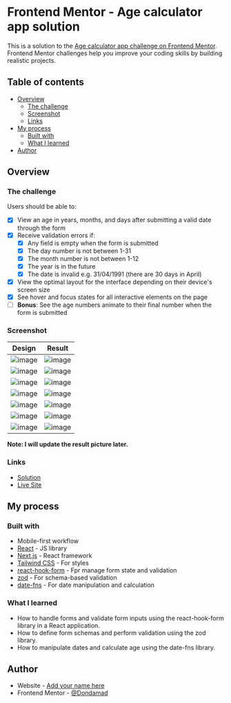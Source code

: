 # Frontend Mentor - Age calculator app solution

This is a solution to the [Age calculator app challenge on Frontend Mentor](https://www.frontendmentor.io/challenges/age-calculator-app-dF9DFFpj-Q). Frontend Mentor challenges help you improve your coding skills by building realistic projects.

## Table of contents

- [Overview](#overview)
  - [The challenge](#the-challenge)
  - [Screenshot](#screenshot)
  - [Links](#links)
- [My process](#my-process)
  - [Built with](#built-with)
  - [What I learned](#what-i-learned)
- [Author](#author)

## Overview

### The challenge

Users should be able to:

- [x] View an age in years, months, and days after submitting a valid date through the form
- [x] Receive validation errors if:
  - [x] Any field is empty when the form is submitted
  - [x] The day number is not between 1-31
  - [x] The month number is not between 1-12
  - [x] The year is in the future
  - [x] The date is invalid e.g. 31/04/1991 (there are 30 days in April)
- [x] View the optimal layout for the interface depending on their device's screen size
- [x] See hover and focus states for all interactive elements on the page
- [ ] **Bonus**: See the age numbers animate to their final number when the form is submitted

### Screenshot

|                        Design                        |   Result   |
| :--------------------------------------------------: | :--------: |
|      ![image](public/design/desktop-design.jpg)      | ![image]() |
|   ![image](public/design/desktop-error-empty.jpg)    | ![image]() |
|  ![image](public/design/desktop-error-invalid.jpg)   | ![image]() |
| ![image](public/design/desktop-error-whole-form.jpg) | ![image]() |
|      ![image](public/design/active-states.jpg)       | ![image]() |
|    ![image](public/design/desktop-completed.jpg)     | ![image]() |
|      ![image](public/design/mobile-design.jpg)       | ![image]() |

**Note: I will update the result picture later.**

### Links

- [Solution]()
- [Live Site](https://age-calculator-app-dondamad.vercel.app/)

## My process

### Built with

- Mobile-first workflow
- [React](https://reactjs.org/) - JS library
- [Next.js](https://nextjs.org/) - React framework
- [Tailwind CSS](https://tailwindcss.com/) - For styles
- [react-hook-form](https://www.react-hook-form.com/) - Fpr manage form state and validation
- [zod](https://zod.dev/) - For schema-based validation
- [date-fns](https://date-fns.org/) - For date manipulation and calculation

### What I learned

- How to handle forms and validate form inputs using the react-hook-form library in a React application.
- How to define form schemas and perform validation using the zod library.
- How to manipulate dates and calculate age using the date-fns library.

## Author

- Website - [Add your name here](https://www.your-site.com)
- Frontend Mentor - [@Dondamad](https://www.frontendmentor.io/profile/Dondamad)

